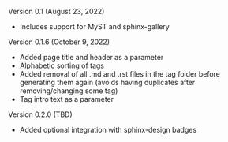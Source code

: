 Version 0.1 (August 23, 2022)

- Includes support for MyST and sphinx-gallery

Version 0.1.6 (October 9, 2022)

- Added page title and header as a parameter
- Alphabetic sorting of tags
- Added removal of all .md and .rst files in the tag folder before generating them again (avoids having duplicates after removing/changing some tag)
- Tag intro text as a parameter

Version 0.2.0 (TBD)

- Added optional integration with sphinx-design badges
